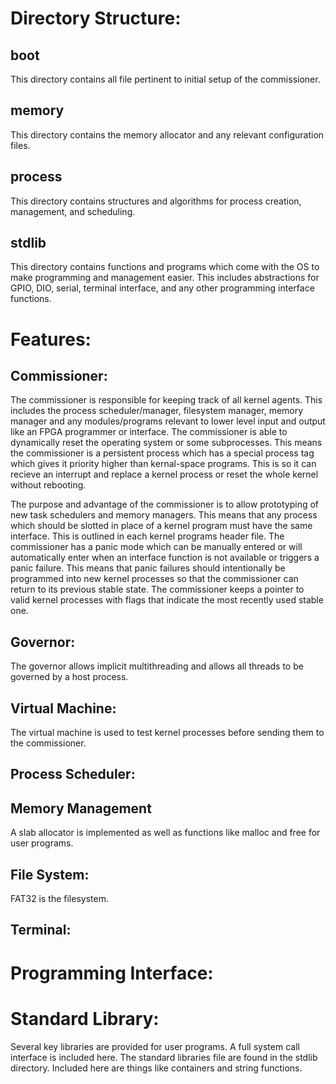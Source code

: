 # Directory Structure:

## boot
This directory contains all file pertinent to initial setup of the commissioner.

## memory
This directory contains the memory allocator and any relevant configuration files.

## process
This directory contains structures and algorithms for process creation, management, and scheduling.

## stdlib
This directory contains functions and programs which come with the OS to make programming and management easier. This includes abstractions for GPIO, DIO, serial, terminal interface, and any other programming interface functions.

# Features:

## Commissioner:
The commissioner is responsible for keeping track of all kernel agents. This includes the process scheduler/manager, filesystem manager, memory manager and any modules/programs relevant to lower level input and output like an FPGA programmer or interface. The commissioner is able to dynamically reset the operating system or some subprocesses. This means the commissioner is a persistent process which has a special process tag which gives it priority higher than kernal-space programs. This is so it can recieve an interrupt and replace a kernel process or reset the whole kernel without rebooting.

The purpose and advantage of the commissioner is to allow prototyping of new task schedulers and memory managers. This means that any process which should be slotted in place of a kernel program must have the same interface. This is outlined in each kernel programs header file. The commissioner has a panic mode which can be manually entered or will automatically enter when an interface function is not available or triggers a panic failure. This means that panic failures should intentionally be programmed into new kernel processes so that the commissioner can return to its previous stable state. The commissioner keeps a pointer to valid kernel processes with flags that indicate the most recently used stable one.

## Governor:
The governor allows implicit multithreading and allows all threads to be governed by a host process.

## Virtual Machine:
The virtual machine is used to test kernel processes before sending them to the commissioner.

## Process Scheduler:

## Memory Management
A slab allocator is implemented as well as functions like malloc and free for user programs.

## File System:
FAT32 is the filesystem.

## Terminal:

# Programming Interface:

# Standard Library:
Several key libraries are provided for user programs. A full system call interface is included here. The standard libraries file are found in the stdlib directory. Included here are things like containers and string functions.